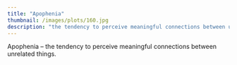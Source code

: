```yaml
---
title: "Apophenia"
thumbnail: /images/plots/160.jpg
description: "the tendency to perceive meaningful connections between unrelated things"
---
```


Apophenia – the tendency to perceive meaningful connections between unrelated things.
